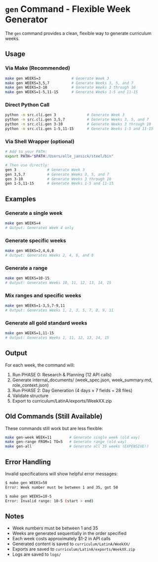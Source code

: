 # `gen` Command - Flexible Week Generator

The `gen` command provides a clean, flexible way to generate curriculum weeks.

## Usage

### Via Make (Recommended)
```bash
make gen WEEKS=3              # Generate Week 3
make gen WEEKS=3,5,7          # Generate Weeks 3, 5, and 7
make gen WEEKS=3-10           # Generate Weeks 3 through 10
make gen WEEKS=1-5,11-15      # Generate Weeks 1-5 and 11-15
```

### Direct Python Call
```bash
python -m src.cli.gen 3              # Generate Week 3
python -m src.cli.gen 3,5,7          # Generate Weeks 3, 5, and 7
python -m src.cli.gen 3-10           # Generate Weeks 3 through 10
python -m src.cli.gen 1-5,11-15      # Generate Weeks 1-5 and 11-15
```

### Via Shell Wrapper (optional)
```bash
# Add to your PATH:
export PATH="$PATH:/Users/elle_jansick/steel/bin"

# Then use directly:
gen 3              # Generate Week 3
gen 3,5,7          # Generate Weeks 3, 5, and 7
gen 3-10           # Generate Weeks 3 through 10
gen 1-5,11-15      # Generate Weeks 1-5 and 11-15
```

## Examples

### Generate a single week
```bash
make gen WEEKS=4
# Output: Generates Week 4 only
```

### Generate specific weeks
```bash
make gen WEEKS=2,4,6,8
# Output: Generates Weeks 2, 4, 6, and 8
```

### Generate a range
```bash
make gen WEEKS=10-15
# Output: Generates Weeks 10, 11, 12, 13, 14, 15
```

### Mix ranges and specific weeks
```bash
make gen WEEKS=1-3,5,7-9,11
# Output: Generates Weeks 1, 2, 3, 5, 7, 8, 9, 11
```

### Generate all gold standard weeks
```bash
make gen WEEKS=1,11-15
# Output: Generates Weeks 1, 11, 12, 13, 14, 15
```

## Output

For each week, the command will:
1. Run PHASE 0: Research & Planning (12 API calls)
2. Generate internal_documents/ (week_spec.json, week_summary.md, role_context.json)
3. Run PHASE 2: Day Generation (4 days × 7 fields = 28 files)
4. Validate structure
5. Export to curriculum/LatinA/exports/WeekXX.zip

## Old Commands (Still Available)

These commands still work but are less flexible:

```bash
make gen-week WEEK=11        # Generate single week (old way)
make gen-range FROM=1 TO=5   # Generate range (old way)
make gen-all                 # Generate all 35 weeks (EXPENSIVE!)
```

## Error Handling

Invalid specifications will show helpful error messages:

```bash
$ make gen WEEKS=50
Error: Week number must be between 1 and 35, got 50
```

```bash
$ make gen WEEKS=10-5
Error: Invalid range: 10-5 (start > end)
```

## Notes

- Week numbers must be between 1 and 35
- Weeks are generated sequentially in the order specified
- Each week costs approximately $1-2 in API calls
- Generated content is saved to `curriculum/LatinA/WeekXX/`
- Exports are saved to `curriculum/LatinA/exports/WeekXX.zip`
- Logs are saved to `logs/`
